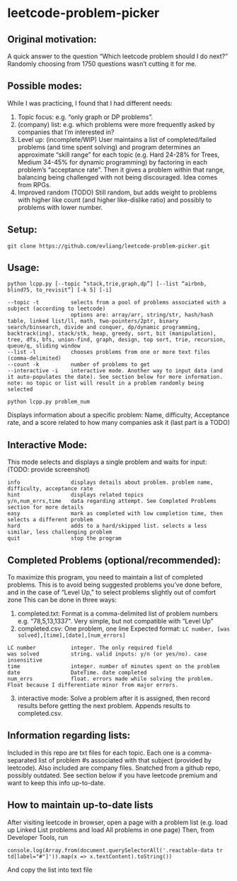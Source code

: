 # leetcode-problem-picker

## Original motivation:
A quick answer to the question “Which leetcode problem should I do next?”
Randomly choosing from 1750 questions wasn’t cutting it for me.

## Possible modes:
While I was practicing, I found that I had different needs:
1. Topic focus: e.g. “only graph or DP problems”.
2. (company) list: e.g. which problems were more frequently asked by companies that I’m interested in?
3. Level up: (incomplete/WIP)
User maintains a list of completed/failed problems (and time spent solving) and program determines an approximate “skill range” for each topic (e.g. Hard 24-28% for Trees, Medium 34-45% for dynamic programming) by factoring in each problem’s “acceptance rate”. Then it gives a problem within that range, balancing being challenged with not being discouraged. Idea comes from RPGs.
4. Improved random (TODO)
Still random, but adds weight to problems with higher like count (and higher like-dislike ratio) and possibly to problems with lower number.

## Setup:
```git clone https://github.com/evliang/leetcode-problem-picker.git```

## Usage:
```python lcpp.py [--topic “stack,trie,graph,dp”] [--list “airbnb, blind75, to_revisit”] [-k 5] [-i]```

```
--topic -t          selects from a pool of problems associated with a subject (according to leetcode)
                    options are: array/arr, string/str, hash/hash table, linked list/ll, math, two-pointers/2ptr, binary search/binsearch, divide and conquer, dp/dynamic programming, backtrack(ing), stack/stk, heap, greedy, sort, bit (manipulation), tree, dfs, bfs, union-find, graph, design, top sort, trie, recursion, queue/q, sliding window
--list -l           chooses problems from one or more text files (comma-delimited)
--count -k          number of problems to get
--interactive -i    interactive mode. Another way to input data (and it auto-populates the date). See section below for more information.
note: no topic or list will result in a problem randomly being selected
```

```python lcpp.py problem_num```

Displays information about a specific problem: Name, difficulty, Acceptance rate, and a score related to how many companies ask it (last part is a TODO)

## Interactive Mode:
This mode selects and displays a single problem and waits for input:
(TODO: provide screenshot)

```
info                displays details about problem. problem name, difficulty, acceptance rate
hint                displays related topics
y/n,num_errs,time   data regarding attempt. See Completed Problems section for more details
easy                mark as completed with low completion time, then selects a different problem
hard                adds to a hard/skipped list. selects a less similar, less challenging problem
quit                stop the program
```

## Completed Problems (optional/recommended):
To maximize this program, you need to maintain a list of completed problems. This is to avoid being suggested problems you’ve done before, and in the case of “Level Up,” to select problems slightly out of comfort zone
This can be done in three ways:
1. completed.txt: Format is a comma-delimited list of problem numbers e.g. “78,5,13,1337". Very simple, but not compatible with “Level Up”
2. completed.csv: One problem, one line
Expected format: ```LC number, [was solved],[time],[date],[num_errors]```
```
LC number           integer. The only required field
was solved          string. valid inputs: y/n (or yes/no). case insensitive
time                integer. number of minutes spent on the problem
date                DateTime. date completed
num_errs            float. errors made while solving the problem. Float because I differentiate minor from major errors.
```
3. interactive mode: Solve a problem after it is assigned, then record results before getting the next problem. Appends results to completed.csv.

## Information regarding lists:
Included in this repo are txt files for each topic. Each one is a comma-separated list of problem #s associated with that subject (provided by leetcode).
Also included are company files. Snatched from a github repo, possibly outdated. See section below if you have leetcode premium and want to keep this info up-to-date.

## How to maintain up-to-date lists
After visiting leetcode in browser, open a page with a problem list (e.g. load up Linked List problems and load All problems in one page)
Then, from Developer Tools, run

```console.log(Array.from(document.querySelectorAll('.reactable-data tr td[label="#"]')).map(x => x.textContent).toString())```

And copy the list into text file